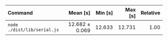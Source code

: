 | Command | Mean [s] | Min [s] | Max [s] | Relative |
|:---|---:|---:|---:|---:|
| `node ./dist/lib/serial.js` | 12.682 ± 0.069 | 12.633 | 12.731 | 1.00 |
